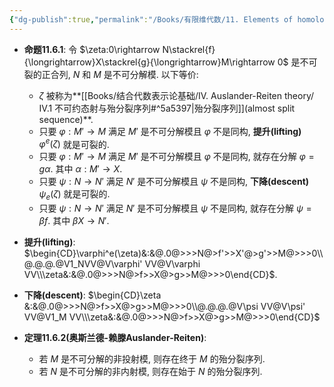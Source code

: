 ```yaml
---
{"dg-publish":true,"permalink":"/Books/有限维代数/11. Elements of homological Algebra 同调代数基础/11.6 殆分裂序列/","dgPassFrontmatter":true,"created":"2024-08-08T08:17:14.074+08:00","updated":"2024-08-16T20:52:49.053+08:00"}
---
```


+ **命题11.6.1**: 令 $\zeta:0\rightarrow N\stackrel{f}{\longrightarrow}X\stackrel{g}{\longrightarrow}M\rightarrow 0$ 是不可裂的正合列, $N$ 和 $M$ 是不可分解模. 以下等价:
	+  $\zeta$ 被称为**[[Books/结合代数表示论基础/Ⅳ. Auslander-Reiten theory/Ⅳ.1 不可约态射与殆分裂序列#^5a5397\|殆分裂序列]](almost split sequence)**.
	+ 只要 $\varphi:M'\rightarrow M$ 满足 $M'$ 是不可分解模且 $\varphi$ 不是同构, **提升(lifting)** $\varphi^e(\zeta)$ 就是可裂的.
	+ 只要 $\varphi:M'\rightarrow M$ 满足 $M'$ 是不可分解模且 $\varphi$ 不是同构, 就存在分解 $\varphi=g\alpha$. 其中 $\alpha:M'\rightarrow X$.
	+ 只要 $\psi:N\rightarrow N'$ 满足 $N'$ 是不可分解模且 $\psi$ 不是同构, **下降(descent)** $\psi_e(\zeta)$ 就是可裂的.
	+ 只要 $\psi:N\rightarrow N'$ 满足 $N'$ 是不可分解模且 $\psi$ 不是同构, 就存在分解 $\psi=\beta f$. 其中 $\beta X\rightarrow N'$.

+ **提升(lifting)**: $\begin{CD}\varphi^e(\zeta)&:&@.0@>>>N@>f'>>X'@>g'>>M@>>>0\\@.@.@.@V1_NVV@V\varphi' VV@V\varphi VV\\\zeta&:&@.0@>>>N@>f>>X@>g>>M@>>>0\end{CD}$.

+ **下降(descent)**: $\begin{CD}\zeta &:&@.0@>>>N@>f>>X@>g>>M@>>>0\\@.@.@.@V\psi VV@V\psi' VV@V1_M VV\\\zeta&:&@.0@>>>N@>f>>X@>g>>M@>>>0\end{CD}$


+ **定理11.6.2(奥斯兰德-赖滕Auslander-Reiten)**: 
	+ 若 $M$ 是不可分解的非投射模, 则存在终于 $M$ 的殆分裂序列.
	+ 若 $N$ 是不可分解的非内射模, 则存在始于 $N$ 的殆分裂序列.